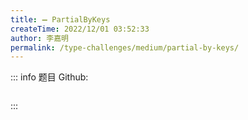 ```yaml
---
title: ➖ PartialByKeys
createTime: 2022/12/01 03:52:33
author: 李嘉明
permalink: /type-challenges/medium/partial-by-keys/
---
```


::: info 题目
Github: []()

```ts

```

:::
